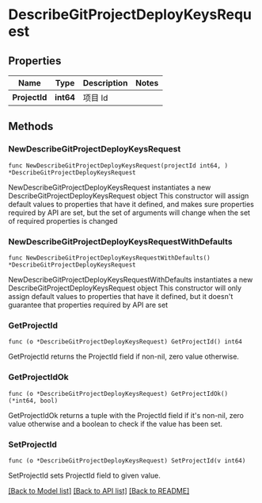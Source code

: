 # DescribeGitProjectDeployKeysRequest

## Properties

Name | Type | Description | Notes
------------ | ------------- | ------------- | -------------
**ProjectId** | **int64** | 项目 Id | 

## Methods

### NewDescribeGitProjectDeployKeysRequest

`func NewDescribeGitProjectDeployKeysRequest(projectId int64, ) *DescribeGitProjectDeployKeysRequest`

NewDescribeGitProjectDeployKeysRequest instantiates a new DescribeGitProjectDeployKeysRequest object
This constructor will assign default values to properties that have it defined,
and makes sure properties required by API are set, but the set of arguments
will change when the set of required properties is changed

### NewDescribeGitProjectDeployKeysRequestWithDefaults

`func NewDescribeGitProjectDeployKeysRequestWithDefaults() *DescribeGitProjectDeployKeysRequest`

NewDescribeGitProjectDeployKeysRequestWithDefaults instantiates a new DescribeGitProjectDeployKeysRequest object
This constructor will only assign default values to properties that have it defined,
but it doesn't guarantee that properties required by API are set

### GetProjectId

`func (o *DescribeGitProjectDeployKeysRequest) GetProjectId() int64`

GetProjectId returns the ProjectId field if non-nil, zero value otherwise.

### GetProjectIdOk

`func (o *DescribeGitProjectDeployKeysRequest) GetProjectIdOk() (*int64, bool)`

GetProjectIdOk returns a tuple with the ProjectId field if it's non-nil, zero value otherwise
and a boolean to check if the value has been set.

### SetProjectId

`func (o *DescribeGitProjectDeployKeysRequest) SetProjectId(v int64)`

SetProjectId sets ProjectId field to given value.



[[Back to Model list]](../README.md#documentation-for-models) [[Back to API list]](../README.md#documentation-for-api-endpoints) [[Back to README]](../README.md)


